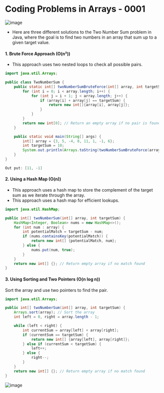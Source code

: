 # Coding Problems in Arrays - 0001

![image](https://github.com/user-attachments/assets/4a52f1bc-f713-43ba-b2c8-5ee89f1c7905)

* Here are three different solutions to the Two Number Sum problem in Java, where the goal is to find two numbers in an array that sum up to a given target value.

#### 1. Brute Force Approach (O(n²))
* This approach uses two nested loops to check all possible pairs.

```java
import java.util.Arrays;

public class TwoNumberSum {
    public static int[] twoNumberSumBruteForce(int[] array, int targetSum) {
        for (int i = 0; i < array.length; i++) {
            for (int j = i + 1; j < array.length; j++) {
                if (array[i] + array[j] == targetSum) {
                    return new int[]{array[i], array[j]};
                }
            }
        }
        return new int[0]; // Return an empty array if no pair is found.
    }

    public static void main(String[] args) {
        int[] array = {3, 5, -4, 8, 11, 1, -1, 6};
        int targetSum = 10;
        System.out.println(Arrays.toString(twoNumberSumBruteForce(array, targetSum)));
    }
}

Out put: [11, -1]
```

#### 2. Using a Hash Map (O(n))
* This approach uses a hash map to store the complement of the target sum as we iterate through the array.
* This approach uses a hash map for efficient lookups.

```java
import java.util.HashMap;

public int[] twoNumberSum(int[] array, int targetSum) {
    HashMap<Integer, Boolean> nums = new HashMap<>();
    for (int num : array) {
        int potentialMatch = targetSum - num;
        if (nums.containsKey(potentialMatch)) {
            return new int[] {potentialMatch, num};
        } else {
            nums.put(num, true);
        }
    }
    return new int[] {}; // Return empty array if no match found
}

```
#### 3. Using Sorting and Two Pointers (O(n log n))
Sort the array and use two pointers to find the pair.

```java
import java.util.Arrays;

public int[] twoNumberSum(int[] array, int targetSum) {
    Arrays.sort(array); // Sort the array
    int left = 0, right = array.length - 1;

    while (left < right) {
        int currentSum = array[left] + array[right];
        if (currentSum == targetSum) {
            return new int[] {array[left], array[right]};
        } else if (currentSum < targetSum) {
            left++;
        } else {
            right--;
        }
    }
    return new int[] {}; // Return empty array if no match found
}

```
![image](https://github.com/user-attachments/assets/ab352755-e99f-4f38-a0db-c875e939537e)




